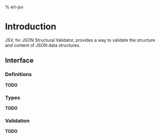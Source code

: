 % erl-jsv

# Introduction
JSV, for JSON Structural Validator, provides a way to validate the structure
and content of JSON data structures.

## Interface
### Definitions
**TODO**

### Types
**TODO**

### Validation
**TODO**
